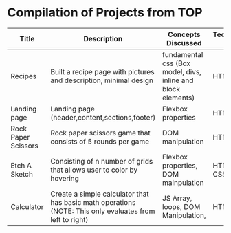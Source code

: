 
# Compilation of Projects from TOP

| Title                | Description                          | Concepts Discussed     | Technologies Used | Live Page                              | Repository                          |
|----------------------|--------------------------------------|------------------------|-------------------|----------------------------------------|-------------------------------------|
| Recipes         | Built a recipe page with pictures and description, minimal design  | fundamental css (Box model, divs, inline and block elements) | HTML, CSS         | [Live Demo](https://bmbenkyou.github.io/the-odin-project-ls/recipes-proj/)       | [GitHub](https://github.com/BMBenkyou/the-odin-project-ls/tree/main/recipes-proj)  |
|Landing page         | Landing page (header,content,sections,footer)            | Flexbox properties | HTML, CSS | [Live Demo](https://bmbenkyou.github.io/the-odin-project-ls/landing-page/)       | [GitHub](https://github.com/BMBenkyou/the-odin-project-ls/tree/main/landing-page)  |
|Rock Paper Scissors        | Rock paper scissors game that consists of 5 rounds per game          | DOM manipulation  | HTML, CSS | [Live Demo](https://bmbenkyou.github.io/the-odin-project-ls/rock-paper-scissors/)       | [GitHub](https://github.com/BMBenkyou/the-odin-project-ls/tree/main/rock-paper-scissors)  |
|Etch A Sketch| Consisting of n number of grids that allows user to color by hovering           | Flexbox properties, DOM mainpulation| HTML, CSS,JS | [Live Demo](https://bmbenkyou.github.io/the-odin-project-ls/etch-a-sketch/)       | [GitHub](https://github.com/BMBenkyou/the-odin-project-ls/tree/main/etch-a-sketch)  |
|Calculator | Create a simple calculator that has basic math operations (NOTE: This only evaluates from left to right)          | JS Array, loops, DOM Manipulation,  |HTML,CSS,JS| [Live Demo](https://bmbenkyou.github.io/the-odin-project-ls/calculator/)       | [GitHub](https://github.com/BMBenkyou/the-odin-project-ls/tree/main/calculator)  |

